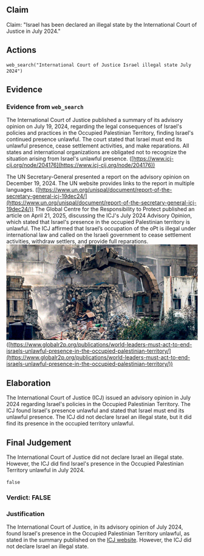 ## Claim
Claim: "Israel has been declared an illegal state by the International Court of Justice in July 2024."

## Actions
```
web_search("International Court of Justice Israel illegal state July 2024")
```

## Evidence
### Evidence from `web_search`
The International Court of Justice published a summary of its advisory opinion on July 19, 2024, regarding the legal consequences of Israel's policies and practices in the Occupied Palestinian Territory, finding Israel's continued presence unlawful. The court stated that Israel must end its unlawful presence, cease settlement activities, and make reparations. All states and international organizations are obligated not to recognize the situation arising from Israel's unlawful presence. ([https://www.icj-cij.org/node/204176](https://www.icj-cij.org/node/204176))

The UN Secretary-General presented a report on the advisory opinion on December 19, 2024. The UN website provides links to the report in multiple languages. ([https://www.un.org/unispal/document/report-of-the-secretary-general-icj-19dec24/](https://www.un.org/unispal/document/report-of-the-secretary-general-icj-19dec24/)) The Global Centre for the Responsibility to Protect published an article on April 21, 2025, discussing the ICJ's July 2024 Advisory Opinion, which stated that Israel's presence in the occupied Palestinian territory is unlawful. The ICJ affirmed that Israel’s occupation of the oPt is illegal under international law and called on the Israeli government to cease settlement activities, withdraw settlers, and provide full reparations. ![image 756](media/2025-07-18_21-40-1752874842-948189.jpg) ([https://www.globalr2p.org/publications/world-leaders-must-act-to-end-israels-unlawful-presence-in-the-occupied-palestinian-territory/](https://www.globalr2p.org/publications/world-leaders-must-act-to-end-israels-unlawful-presence-in-the-occupied-palestinian-territory/))


## Elaboration
The International Court of Justice (ICJ) issued an advisory opinion in July 2024 regarding Israel's policies in the Occupied Palestinian Territory. The ICJ found Israel's presence unlawful and stated that Israel must end its unlawful presence. The ICJ did not declare Israel an illegal state, but it did find its presence in the occupied territory unlawful.


## Final Judgement
The International Court of Justice did not declare Israel an illegal state. However, the ICJ did find Israel's presence in the Occupied Palestinian Territory unlawful in July 2024.

`false`


### Verdict: FALSE

### Justification
The International Court of Justice, in its advisory opinion of July 2024, found Israel's presence in the Occupied Palestinian Territory unlawful, as stated in the summary published on the [ICJ website](https://www.icj-cij.org/node/204176). However, the ICJ did not declare Israel an illegal state.
